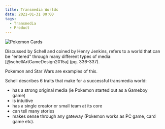 ```yaml
---
title: Transmedia Worlds
date: 2021-01-31 00:00
tags:
  - Transmedia
  - Product
---
```


![Pokemon Cards](../_media/pokemon-cards.jpeg)

Discussed by Schell and coined by Henry Jenkins, refers to a world that can be "entered" through many different types of media [@schellArtGameDesign2015a] (pg. 336-337).

Pokemon and Star Wars are examples of this.

Schell describes 6 traits that make for a successful transmedia world:

* has a strong original media (ie Pokemon started out as a Gameboy game)
* is intuitive
* has a single creator or small team at its core
* can tell many stories
* makes sense through any gateway (Pokemon works as PC game, card game etc).
